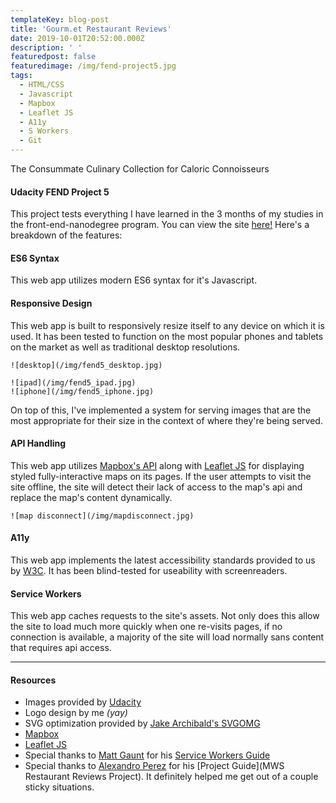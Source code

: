 ```yaml
---
templateKey: blog-post
title: 'Gourm.et Restaurant Reviews'
date: 2019-10-01T20:52:00.000Z
description: ' '
featuredpost: false
featuredimage: /img/fend-project5.jpg
tags:
  - HTML/CSS
  - Javascript
  - Mapbox
  - Leaflet JS
  - A11y
  - S Workers
  - Git
---
```

The Consummate Culinary Collection for Caloric Connoisseurs

#### Udacity FEND Project 5
This project tests everything I have learned in the 3 months of my studies in the front-end-nanodegree program. You can view the site [here!](https://travisfranklin.github.io/FEND-Project5/) Here's a breakdown of the features:

#### ES6 Syntax
This web app utilizes modern ES6 syntax for it's Javascript.

#### Responsive Design
This web app is built to responsively resize itself to any device on which it is used. It has been tested to function on the most popular phones and tablets on the market as well as traditional desktop resolutions.

```grid|1
![desktop](/img/fend5_desktop.jpg)
```
```grid|2
![ipad](/img/fend5_ipad.jpg)
![iphone](/img/fend5_iphone.jpg)
```

On top of this, I've implemented a system for serving images that are the most appropriate for their size in the context of where they're being served.

#### API Handling
This web app utilizes [Mapbox's API](https://docs.mapbox.com/api/) along with [Leaflet JS](https://leafletjs.com/) for displaying styled fully-interactive maps on its pages.
If the user attempts to visit the site offline, the site will detect their lack of access to the map's api and replace the map's content dynamically.

```grid|2
![map disconnect](/img/mapdisconnect.jpg)
```

#### A11y
This web app implements the latest accessibility standards provided to us by [W3C](https://www.w3.org/standards/webdesign/accessibility). It has been blind-tested for useability with screenreaders.

#### Service Workers
This web app caches requests to the site's assets. Not only does this allow the site to load much more quickly when one re-visits pages, if no connection is available, a majority of the site will load normally sans content that requires api access.

---

#### Resources

* Images provided by [Udacity](http://www.Udacity.com)
* Logo design by me _(yay)_
* SVG optimization provided by [Jake Archibald's SVGOMG](https://jakearchibald.github.io/svgomg/)
* [Mapbox](https://mapbox.com/)
* [Leaflet JS](https://leafletjs.com/)
* Special thanks to [Matt Gaunt](https://www.gauntface.com/blog/) for his [Service Workers Guide](https://developers.google.com/web/fundamentals/primers/service-workers/)
* Special thanks to [Alexandro Perez](https://github.com/AlexandroPerez) for his [Project Guide](MWS Restaurant Reviews Project). It definitely helped me get out of a couple sticky situations.
